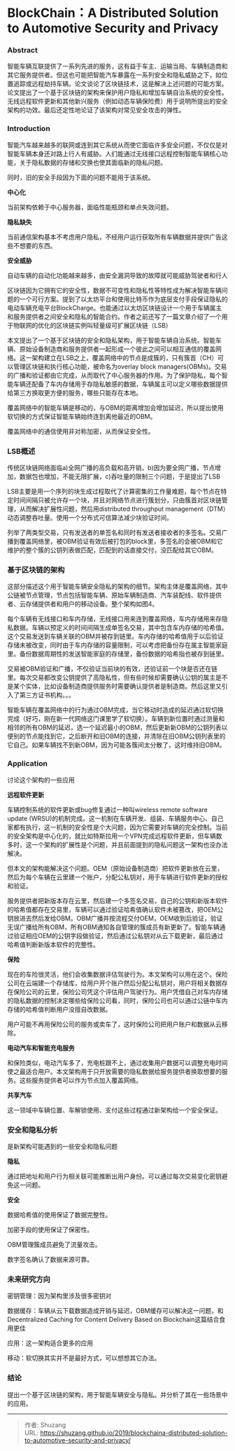 # BlockChain：A Distributed Solution to Automotive Security and Privacy


### Abstract

智能车辆互联提供了一系列先进的服务，这有益于车主、运输当局、车辆制造商和其它服务提供者。但这也可能把智能汽车暴露在一系列安全和隐私威胁之下，如位置追踪或远程劫持车辆。论文谈论了区块链技术，这是解决上述问题的可能方案。论文提出了一个基于区块链的架构来保护用户隐私和增加车辆自治系统的安全性。无线远程软件更新和其他新兴服务（例如动态车辆保险费）用于说明所提出的安全架构的功效。最后还定性地论证了该架构对常见安全攻击的弹性。

### Introduction

智能汽车越来越多的联网或连到其它系统从而使它面临许多安全问题，不仅仅是对智能车辆本身还对路上行人有威胁。人们能通过无线接口远程控制智能车辆核心功能，关于隐私数据的存储和交换也使其面临新的隐私问题。

同时，旧的安全手段因为下面的问题不能用于该系统。

**中心化**

当前架构依赖于中心服务器，面临性能瓶颈和单点失效问题。

**隐私缺失**

当前通信架构基本不考虑用户隐私，不经用户运行获取所有车辆数据并提供广告这些不想要的东西。

**安全威胁**

自动车辆的自动化功能越来越多，由安全漏洞导致的故障就可能威胁驾驶者和行人

区块链因为它拥有它的安全性，数据不可变性和隐私性等特性成为解决智能车辆问题的一个可行方案。提到了以太坊平台和使用比特币作为底层支付手段保证隐私的电动车辆充电平台BlockCharge。也能通过以太坊区块链设计一个用于车辆属主和服务提供者之间安全和隐私的智能合约。作者之前还写了一篇文章介绍了一个用于物联网的优化的区块链实例叫轻量级可扩展区块链（LSB）

本文提出了一个基于区块链的安全和隐私架构，用于智能车辆自治系统。智能车辆、原始设备制造商和服务提供者一起形成一个彼此之间可以相互通信的覆盖网络。这一架构建立在LSB之上，覆盖网络中的节点是成簇的，只有簇首（CH）可以管理区块链和执行核心功能，被命名为overlay block managers(OBMs)。交易的广播和验证都由它完成，从而取代了中心服务器的作用。为了保护隐私，每个智能车辆还配备了车内存储用于存隐私敏感的数据，车辆属主可以定义哪些数据提供给第三方换取更方便的服务，哪些只能存在本地。

覆盖网络中的智能车辆是移动的，与OBM的距离增加会增加延迟，所以提出使用软切换的方式保证智能车辆始终连到离他最近的OBM。

覆盖网络中的通信使用非对称加密，从而保证安全性。

### LSB概述

传统区块链网络面临a)全网广播的高负载和高开销，b)因为要全网广播，节点增加，数据包也增加，不能无限扩展，c)吞吐量的限制三个问题，于是提出了LSB

LSB主要是用一个序列的块生成过程取代了计算密集的工作量难题，每个节点在特定时间间隔只被允许存一个块，并且对网络节点进行簇划分，只由簇首对区块链管理，从而解决扩展性问题，然后用distributed throughput management（DTM）动态调整吞吐量。使用一个分布式可信算法减少块验证时间。

列举了两类型交易，只有发送者的单签名和同时有发送者接收者的多签名。交易广播到覆盖网络里，被OBM验证有效后被打包的block里，多签名的会被OBM和它维护的整个簇的公钥列表做匹配，匹配到的话直接交付，没匹配给其它OBM。

### 基于区块链的架构

这部分描述这个用于智能车辆安全隐私的架构的细节。架构主体是覆盖网络，其中公链被节点管理，节点包括智能车辆、原始车辆制造商、汽车装配线、软件提供者、云存储提供者和用户的移动设备。整个架构如图4。

每个车辆有无线接口和车内存储，无线接口用来连到覆盖网络，车内存储用来存隐私数据。车辆以预定义的时间间隔生成单签名交易，其中包含车内存储的哈希值。这个交易发送到车辆关联的OBM并被存到链里。车内存储的哈希值用于以后验证存储未被改变，同时由于车内存储的容量限制，可以考虑把备份存在属主智能家庭里。备份数据周期性的发送智能家庭的存储里，备份数据的哈希指也被存到链里。

交易被OBM验证和广播，不仅验证当前块的有效，还验证前一个块是否还在链里。每次交易都改变公钥提供了高隐私性，但有些时候却需要确认公钥的属主是不是某个实体，比如设备制造商提供服务时需要确认提供者是制造商。然后这里又引入了第三方证书机构。。。

智能车辆在覆盖网络中的行为通过OBM完成，当它移动时造成的延迟通过软切换完成（好巧，刚在新一代网络这门课里学了软切换）。车辆到新位置时通过测量和相邻的所有OBM的延迟，选一个延迟最小的OBM，然后更新新OBM的公钥列表以便别的节点能找到它，之后断开和旧OBM的连接，并清除在旧OBM公钥列表里的它自己。如果车辆找不到新OBM，因为可能各簇间太分散了，这时维持旧OBM。

### Application

讨论这个架构的一些应用

**远程软件更新**

车辆控制系统的软件更新或bug修复通过一种叫wireless remote software update (WRSU)的机制完成。这一机制在车辆开发、组装、车辆服务中心、自己家都有执行，这一机制的安全性是个大问题，因为它需要对车辆的完全控制。当前的安全架构是中心化的，就比如特斯拉用一个VPN完成远程软件更新，但车辆数多时，这一个架构的扩展性是个问题，并且前面提到的隐私问题这一架构也没办法解决。

但本文的架构能解决这个问题。OEM（原始设备制造商）把软件更新放在云里，然后为每个车辆在云里建一个账户，分配公私钥对，用于车辆进行软件更新的授权和验证。

服务提供者把新版本存在云里，然后建一个多签名交易，自己的公钥和新版本软件的哈希值都存在交易里，车辆可以通过验证哈希值确认软件未被篡改，把OEM公钥放进去然后发给OBM。OBM广播并按流程交付OEM，OEM收到后验证，验证无误广播给所有OBM，所有OBM通知各自管理的簇成员有新更新了。智能车辆通过验证相应OEM的公钥字段做验证，然后通过公私钥对从云下载更新，最后通过哈希值判断新版本软件的完整性。

**保险**

现在的车险很灵活，他们会收集数据评估驾驶行为。本文架构可以用在这个。保险公司在云端建一个存储库，给用户开个账户然后分配公私钥对，用户将相关数据存在保险公司的云里，保险公司凭这个评估用户驾驶行为。用户凭借自己对车内存储的隐私数据的控制决定哪些给保险公司看，同时，保险公司也可以通过公链中车内存储的哈希值判断用户没擅自改数据。

用户可能不再用保险公司的服务或卖车了，这时保险公司把用户账户和数据从云移除。

**电动汽车和智能充电服务**

和保险类似，电动汽车多了，充电桩跟不上，通过收集用户数据可以调整充电时间使之最适合用户。本文架构用于只开放需要的隐私数据给服务提供者换取想要的服务。这些服务提供者可以作为节点加入覆盖网络。

**共享汽车**

这一领域中车辆位置、车解锁使用、支付这些过程通过新架构给一个安全保证。

### 安全和隐私分析

是新架构可能遇到的一些安全和隐私问题

**隐私**

通过把地址和用户行为相关联可能推断出用户身份。可以通过每次交易变化密钥避免这一问题。

**安全**

数据哈希值的使用保证了数据完整性。

加密手段的使用保证了保密性。

OBM管理簇成员避免了流量攻击。

数字签名确认了数据来源可靠。

### 未来研究方向

密钥管理：因为架构里涉及很多密钥对

数据缓存：车辆从云下载数据造成开销与延迟，OBM缓存可以解决这一问题，和Decentralized Caching for Content Delivery Based on Blockchain这篇结合食用更佳

应用：这一架构适合更多的应用

移动：软切换其实并不是最好方式，可以想想其它办法。

### 结论

提出一个基于区块链的架构，用于智能车辆安全与隐私。并分析了其在一些场景中的应用。


---

> 作者: Shuzang  
> URL: https://shuzang.github.io/2019/blockchaina-distributed-solution-to-automotive-security-and-privacy/  

